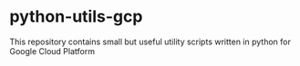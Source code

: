 # python-utils-gcp
This repository contains small but useful utility scripts written in python for Google Cloud Platform
